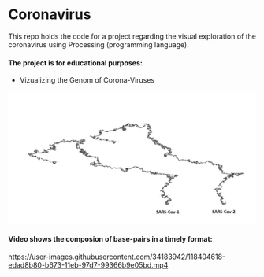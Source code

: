 # Coronavirus

This repo holds the code for a project regarding the visual exploration of the coronavirus using Processing (programming language).

#### The project is for educational purposes: 
- Vizualizing the Genom of Corona-Viruses

![alt text](https://github.com/cassini-chris/Coronavirus/blob/main/readme/images/SARS.JPG?raw=true)

#### Video shows the composion of base-pairs in a timely format: 
https://user-images.githubusercontent.com/34183942/118404618-edad8b80-b673-11eb-97d7-99366b9e05bd.mp4


